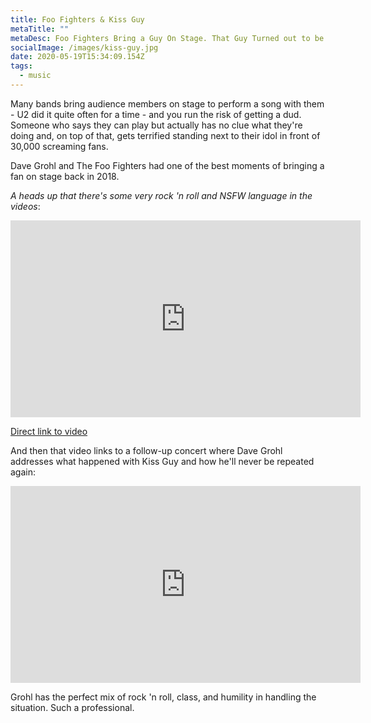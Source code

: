 ```yaml
---
title: Foo Fighters & Kiss Guy
metaTitle: ""
metaDesc: Foo Fighters Bring a Guy On Stage. That Guy Turned out to be Kiss Guy
socialImage: /images/kiss-guy.jpg
date: 2020-05-19T15:34:09.154Z
tags:
  - music
---
```

Many bands bring audience members on stage to perform a song with them - U2 did it quite often for a time - and you run the risk of getting a dud. Someone who says they can play but actually has no clue what they're doing and, on top of that, gets terrified standing next to their idol in front of 30,000 screaming fans. 

Dave Grohl and The Foo Fighters had one of the best moments of bringing a fan on stage back in 2018.

*A heads up that there's some very rock 'n roll and NSFW language in the videos*:

<iframe width="560" height="315" src="https://www.youtube-nocookie.com/embed/TjVOWOKa-lY" frameborder="0" allow="accelerometer; autoplay; encrypted-media; gyroscope; picture-in-picture" allowfullscreen></iframe>

[Direct link to video](https://www.youtube.com/watch?v=TjVOWOKa-lY)

And then that video links to a follow-up concert where Dave Grohl addresses what happened with Kiss Guy and how he'll never be repeated again:

<iframe width="560" height="315" src="https://www.youtube-nocookie.com/embed/8FYukfW0sFU" frameborder="0" allow="accelerometer; autoplay; encrypted-media; gyroscope; picture-in-picture" allowfullscreen></iframe>

Grohl has the perfect mix of rock 'n roll, class, and humility in handling the situation. Such a professional.
